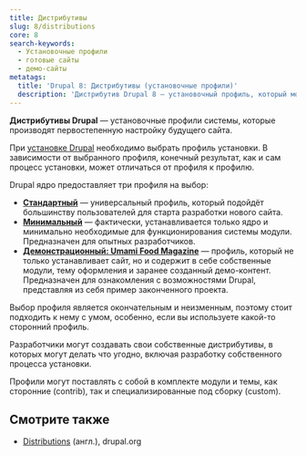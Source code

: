 ```yaml
---
title: Дистрибутивы
slug: 8/distributions
core: 8
search-keywords:
  - Установочные профили
  - готовые сайты
  - демо-сайты
metatags:
  title: 'Drupal 8: Дистрибутивы (установочные профили)'
  description: 'Дистрибутив Drupal 8 — установочный профиль, который может устанавливать готовые сайты с предустановленными настройками.'
---
```


**Дистрибутивы Drupal** — установочные профили системы, которые производят первостепенную настройку будущего сайта.

При [установке Drupal](../installation/index.md) необходимо выбрать профиль установки. В зависимости от выбранного профиля, конечный результат, как и сам процесс установки, может отличаться от профиля к профилю.

Drupal ядро предоставляет три профиля на выбор:

- [**Стандартный**](standard/index.md) — универсальный профиль, который подойдёт большинству пользователей для старта разработки нового сайта.
- [**Минимальный**](minimal/index.md) — фактически, устанавливается только ядро и минимально необходимые для функционирования системы модули. Предназначен для опытных разработчиков.
- [**Демонстрационный: Umami Food Magazine**](demo-umami/index.md) — профиль, который не только устанавливает сайт, но и содержит в себе собственные модули, тему оформления и заранее созданный демо-контент. Предназначен для ознакомления с возможностями Drupal, представляя из себя пример законченного проекта.

Выбор профиля является окончательным и неизменным, поэтому стоит подходить к нему с умом, особенно, если вы используете какой-то сторонний профиль.

Разработчики могут создавать свои собственные дистрибутивы, в которых могут делать что угодно, включая разработку собственного процесса установки.

Профили могут поставлять с собой в комплекте модули и темы, как сторонние (contrib), так и специализированные под сборку (custom).

## Смотрите также

- [Distributions](https://www.drupal.org/docs/8/distributions) (англ.), drupal.org